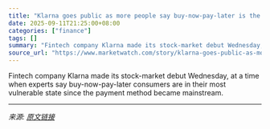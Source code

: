 ```yaml
---
title: "Klarna goes public as more people say buy-now-pay-later is the only way they can afford to buy things"
date: 2025-09-11T21:25:00+08:00
categories: ["finance"]
tags: []
summary: "Fintech company Klarna made its stock-market debut Wednesday, at a time when experts say buy-now-pay-later consumers are in their most vulnerable state since the payment method became mainstream."
source_url: "https://www.marketwatch.com/story/klarna-goes-public-as-more-people-say-buy-now-pay-later-is-the-only-way-they-can-afford-to-buy-things-fcca828d?mod=mw_rss_topstories"
---
```


Fintech company Klarna made its stock-market debut Wednesday, at a time when experts say buy-now-pay-later consumers are in their most vulnerable state since the payment method became mainstream.

---

*来源: [原文链接](https://www.marketwatch.com/story/klarna-goes-public-as-more-people-say-buy-now-pay-later-is-the-only-way-they-can-afford-to-buy-things-fcca828d?mod=mw_rss_topstories)*
